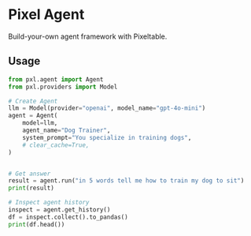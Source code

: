 # Pixel Agent

Build-your-own agent framework with Pixeltable.

## Usage

```python
from pxl.agent import Agent
from pxl.providers import Model

# Create Agent
llm = Model(provider="openai", model_name="gpt-4o-mini")
agent = Agent(
    model=llm,
    agent_name="Dog Trainer",
    system_prompt="You specialize in training dogs",
    # clear_cache=True,
)


# Get answer
result = agent.run("in 5 words tell me how to train my dog to sit")
print(result)

# Inspect agent history
inspect = agent.get_history()
df = inspect.collect().to_pandas()
print(df.head())
```
